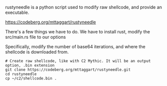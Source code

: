 rustyneedle is a python script used to modify raw shellcode, and provide an executable.

https://codeberg.org/mttaggart/rustyneedle

There's a few things we have to do. We have to install rust, modify the  src/main.rs file to our options

Specifically, modify the number of base64 iterations, and where the shellcode is downloaded from.

```
# Create raw shellcode, like with C2 Mythic. It will be an output option, .bin extension
git clone https://codeberg.org/mttaggart/rustyneedle.git
cd rustyneedle
cp ~/c2/shellcode.bin .


```